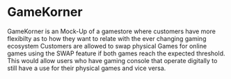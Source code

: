 # GameKorner
GameKorner is an Mock-Up of a gamestore where customers have more flexibilty as to how they want to relate with the ever changing gaming ecosystem
Customers are allowed to swap physical Games for online games using the SWAP feature if both games reach the expected threshold.
This would allow users who have gaming console that operate digitally to still have a use for their physical games and vice versa.
